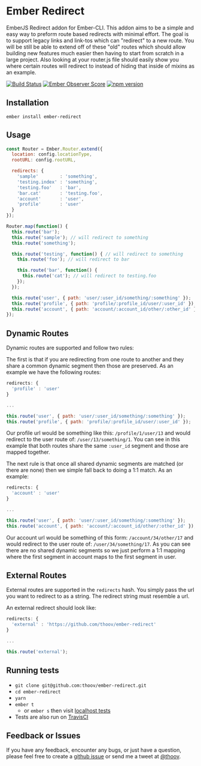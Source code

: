# Ember Redirect

EmberJS Redirect addon for Ember-CLI. This addon aims to be a simple and easy way to preform route based redirects with minimal effort. The goal is to support legacy links and link-tos which can "redirect" to a new route. You will be still be able to extend off of these "old" routes which should allow building new features much easier then having to start from scratch in a large project. Also looking at your router.js file should easily show you where certain routes will redirect to instead of hiding that inside of mixins as an example.

[![Build Status](https://travis-ci.org/thoov/ember-redirect.svg?branch=master)](https://travis-ci.org/thoov/ember-redirect)
[![Ember Observer Score](http://emberobserver.com/badges/ember-redirect.svg)](http://emberobserver.com/addons/ember-redirect)
[![npm version](https://badge.fury.io/js/ember-redirect.svg)](http://badge.fury.io/js/ember-redirect)
## Installation ##

```
ember install ember-redirect
```

## Usage ##

```js
const Router = Ember.Router.extend({
  location: config.locationType,
  rootURL: config.rootURL,

  redirects: {
    'sample'        : 'something',
    'testing.index' : 'something',
    'testing.foo'   : 'bar',
    'bar.cat'       : 'testing.foo',
    'account'       : 'user',
    'profile'       : 'user'
  }
});

Router.map(function() {
  this.route('bar');
  this.route('sample'); // will redirect to something
  this.route('something');

  this.route('testing', function() { // will redirect to something
    this.route('foo'); // will redirect to bar

    this.route('bar', function() {
      this.route('cat'); // will redirect to testing.foo
    });
  });

  this.route('user', { path: 'user/:user_id/something/:something' });
  this.route('profile', { path: 'profile/:profile_id/user/:user_id' }); // will redirect to user
  this.route('account', { path: 'account/:account_id/other/:other_id' }); // will redirect to user
});
```

## Dynamic Routes ##

Dynamic routes are supported and follow two rules:

The first is that if you are redirecting from one route to another and they share a common
dynamic segment then those are preserved. As an example we have the following routes:

```js
redirects: {
  'profile' : 'user'
}

...

this.route('user', { path: 'user/:user_id/something/:something' });
this.route('profile', { path: 'profile/:profile_id/user/:user_id' });
```

Our profile url would be something like this: `/profile/1/user/13` and would redirect to
the user route of: `/user/13/something/1`. You can see in this example that both routes
share the same `:user_id` segment and those are mapped together.

The next rule is that once all shared dynamic segments are matched (or there are none) then
we simple fall back to doing a 1:1 match. As an example:

```js
redirects: {
  'account' : 'user'
}

...

this.route('user', { path: 'user/:user_id/something/:something' });
this.route('account', { path: 'account/:account_id/other/:other_id' });
```

Our account url would be something of this form: `/account/34/other/17` and would
redirect to the user route of: `/user/34/something/17`. As you can see there are no
shared dynamic segments so we just perform a 1:1 mapping where the first segment in account
maps to the first segment in user.

## External Routes ##

External routes are supported in the `redirects` hash. You simply pass the url you want to
redirect to as a string. The redirect string must resemble a url.

An external redirect should look like:

```js
redirects: {
  'external' : 'https://github.com/thoov/ember-redirect'
}

...

this.route('external');
```

## Running tests ##

* `git clone git@github.com:thoov/ember-redirect.git`
* `cd ember-redirect`
* `yarn`
* `ember t`
  * or `ember s` then visit [localhost tests](http://localhost:4200/tests)
* Tests are also run on [TravisCI](https://travis-ci.org/thoov/ember-redirect)

## Feedback or Issues ##

If you have any feedback, encounter any bugs, or just have a question, please feel free to create a [github issue](https://github.com/thoov/ember-redirect/issues/new) or send me a tweet at [@thoov](https://twitter.com/thoov).
